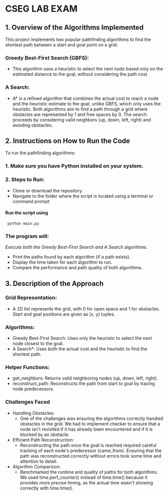 # CSEG LAB EXAM
## 1. Overview of the Algorithms Implemented
 This project implements two popular pathfinding algorithms to find the shortest path between a start and goal point on a grid:
  ### **Greedy Best-First Search (GBFS)**:
   * This algorithm uses a heuristic to select the next node based only on the estimated distance to the goal, without considering the path cost.
  ### **A Search**:
   * A* is a refined algorithm that combines the actual cost to reach a node and the heuristic estimate to the goal, unlike GBFS, which only uses the heuristic.
 Both algorithms aim to find a path through a grid where obstacles are represented by 1 and free spaces by 0. The search proceeds by considering valid neighbors (up, down, left, right) and avoiding obstacles.

## 2. Instructions on How to Run the Code
  To run the pathfinding algorithms:
   ### 1. Make sure you have Python installed on your system.
   ### 2. Steps to Run:
   * Clone or download the repository.
   * Navigate to the folder where the script is located using a terminal or command prompt
   #### Run the script using
     python main.py
   ### The program will:
   *Execute both the Greedy Best-First Search and A Search* algorithms.
   * Print the paths found by each algorithm (if a path exists).
   * Display the time taken for each algorithm to run.
   * Compare the performance and path quality of both algorithms.
       
  ## 3. Description of the Approach
  ### Grid Representation:
  * A 2D list represents the grid, with 0 for open space and 1 for obstacles. Start and goal positions are given as (x, y) tuples.
  ### Algorithms:
  * Greedy Best-First Search: Uses only the heuristic to select the next node closest to the goal.
  * A Search*: Uses both the actual cost and the heuristic to find the shortest path.
  ### Helper Functions:
  * get_neighbors: Returns valid neighboring nodes (up, down, left, right).
  * reconstruct_path: Reconstructs the path from start to goal by tracing node predecessors.
     
  ### Challenges Faced
  * Handling Obstacles:
     * One of the challenges was ensuring the algorithms correctly handled obstacles in the grid. We had to implement checker to ensure that
       a node isn't revisited if it has already been encountered and if it is blocked by an obstacle.
   * Efficient Path Reconstruction:
      * Reconstructing the path once the goal is reached required careful tracking of each node's predecessor (came_from). Ensuring that the path was
        reconstructed correctly without errors took some time and attention to detail.
   * Algorithm Comparison: 
      * Benchmarked the runtime and quality of paths for both algorithms. We used time.perf_counter() instead of time.time() because 
        it provides more precise timing, as the actual time wasn't showing correctly with time.time().
